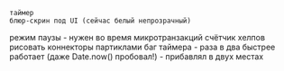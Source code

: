     таймер
    блюр-скрин под UI (сейчас белый непрозрачный)
режим паузы - нужен во время микротранзакций
    счётчик хелпов
рисовать коннекторы партиклами
    баг таймера - раза в два быстрее работает (даже Date.now() пробовал!) - прибавлял в двух местах